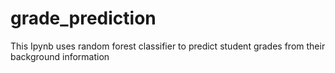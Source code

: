 # grade_prediction

This Ipynb uses random forest classifier to predict student grades from their background information
